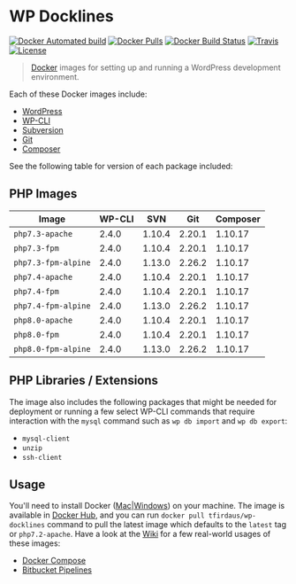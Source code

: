 # WP Docklines

[![Docker Automated build](https://img.shields.io/docker/automated/tfirdaus/wp-docklines.svg?style=flat)](https://hub.docker.com/r/tfirdaus/wp-docklines/) [![Docker Pulls](https://img.shields.io/docker/pulls/tfirdaus/wp-docklines.svg?style=flat)](https://hub.docker.com/r/tfirdaus/wp-docklines/) [![Docker Build Status](https://img.shields.io/docker/build/tfirdaus/wp-docklines.svg?style=flat)](https://hub.docker.com/r/tfirdaus/wp-docklines/) [![Travis](https://img.shields.io/travis/tfirdaus/wp-docklines.svg?style=flat)](https://travis-ci.org/tfirdaus/wp-docklines) [![License](https://img.shields.io/github/license/tfirdaus/wp-docklines.svg?style=flat)](https://github.com/tfirdaus/wp-docklines)

> [Docker](https://www.docker.com/) images for setting up and running a WordPress development environment.

Each of these Docker images include:

- [WordPress](https://wordpress.org/download/)
- [WP-CLI](http://wp-cli.org/)
- [Subversion](https://subversion.apache.org/)
- [Git](https://git-scm.com/)
- [Composer](https://getcomposer.org/)

See the following table for version of each package included:

## PHP Images

| Image | WP-CLI | SVN | Git | Composer |
| --- | --- | --- | --- | --- |
| `php7.3-apache`     | 2.4.0 | 1.10.4 | 2.20.1 | 1.10.17 |
| `php7.3-fpm`        | 2.4.0 | 1.10.4 | 2.20.1 | 1.10.17 |
| `php7.3-fpm-alpine` | 2.4.0 | 1.13.0 | 2.26.2 | 1.10.17 |
| `php7.4-apache`     | 2.4.0 | 1.10.4 | 2.20.1 | 1.10.17 |
| `php7.4-fpm`        | 2.4.0 | 1.10.4 | 2.20.1 | 1.10.17 |
| `php7.4-fpm-alpine` | 2.4.0 | 1.13.0 | 2.26.2 | 1.10.17 |
| `php8.0-apache`     | 2.4.0 | 1.10.4 | 2.20.1 | 1.10.17 |
| `php8.0-fpm`        | 2.4.0 | 1.10.4 | 2.20.1 | 1.10.17 |
| `php8.0-fpm-alpine` | 2.4.0 | 1.13.0 | 2.26.2 | 1.10.17 |

## PHP Libraries / Extensions

The image also includes the following packages that might be needed for deployment or running a few select WP-CLI commands that require interaction with the `mysql` command such as `wp db import` and `wp db export`:

- `mysql-client`
- `unzip`
- `ssh-client`

## Usage

You'll need to install Docker ([Mac](https://www.docker.com/docker-mac)|[Windows](https://www.docker.com/docker-windows)) on your machine. The image is available in [Docker Hub](https://hub.docker.com/), and you can run `docker pull tfirdaus/wp-docklines` command to pull the latest image which defaults to the `latest` tag or `php7.2-apache`. Have a look at the [Wiki](https://github.com/tfirdaus/wp-docklines/wiki) for a few real-world usages of these images:

- [Docker Compose](https://github.com/tfirdaus/wp-docklines/wiki/Docker-Compose)
- [Bitbucket Pipelines](https://github.com/tfirdaus/wp-docklines/wiki/Bitbucket-Pipelines)
